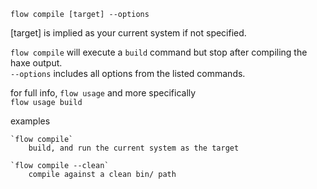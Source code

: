 `flow compile [target] --options`

  [target] is implied as your current system if not specified. 
  
  `flow compile` will execute a `build` command but stop after compiling the haxe output.  
  `--options` includes all options from the listed commands.
  
  for full info, `flow usage` and more specifically   
    `flow usage build`   

  examples   

    `flow compile`   
        build, and run the current system as the target

    `flow compile --clean`   
        compile against a clean bin/ path
